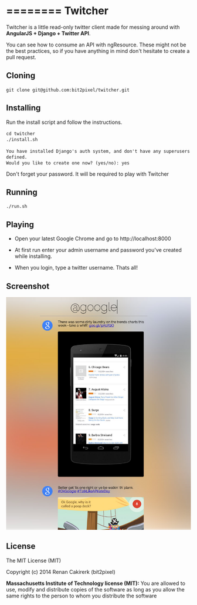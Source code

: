 ========
Twitcher
========

Twitcher is a little read-only twitter client made for messing around with **AngularJS + Django + Twitter API**.

You can see how to consume an API with ngResource.
These might not be the best practices, so if you have anything in mind don't hesitate to create a pull request.

## Cloning

    git clone git@github.com:bit2pixel/twitcher.git

## Installing

Run the install script and follow the instructions.

    cd twitcher
    ./install.sh

    You have installed Django's auth system, and don't have any superusers defined.
    Would you like to create one now? (yes/no): yes

Don't forget your password. It will be required to play with Twitcher

## Running

    ./run.sh

## Playing

- Open your latest Google Chrome and go to http://localhost:8000

- At first run enter your admin username and password you've created while installing.

- When you login, type a twitter username. Thats all!

## Screenshot

![twitcher](https://raw.githubusercontent.com/bit2pixel/twitcher/master/screenshot.jpg)

## License

The MIT License (MIT)

Copyright (c) 2014 Renan Cakirerk (bit2pixel)

**Massachusetts Institute of Technology license (MIT):** You are allowed to use, modify and distribute copies of the software as long as you allow the same rights to the person to whom you distribute the software

